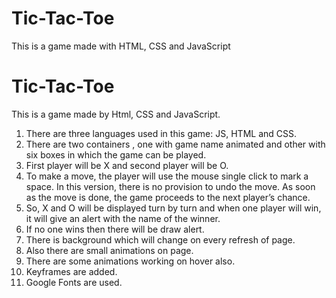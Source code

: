 # Tic-Tac-Toe
This is a game made with HTML, CSS and JavaScript
# Tic-Tac-Toe
This is a game made by Html, CSS and JavaScript.
1. There are three languages used in this game: JS, HTML and CSS.
2.	There are two containers , one with game name animated and other with six boxes in which the game can be played. 
3.	First player will be X and second player will be O.     
4.	To make a move, the player will use the mouse single click to mark a space. In this version, there is no provision to undo the move. As soon as the move is done, the game proceeds to the next player’s chance.      
5.	So, X and O will be displayed turn by turn and when one player will win, it will give an alert with the name of the winner. 
6. If no one wins then there will be draw alert.  
7. There is background which will change on every refresh of page.   
8.	Also there are small animations on page. 
9.	There are some animations working on hover also.  
10.	Keyframes are added.   
11. Google Fonts are used.
